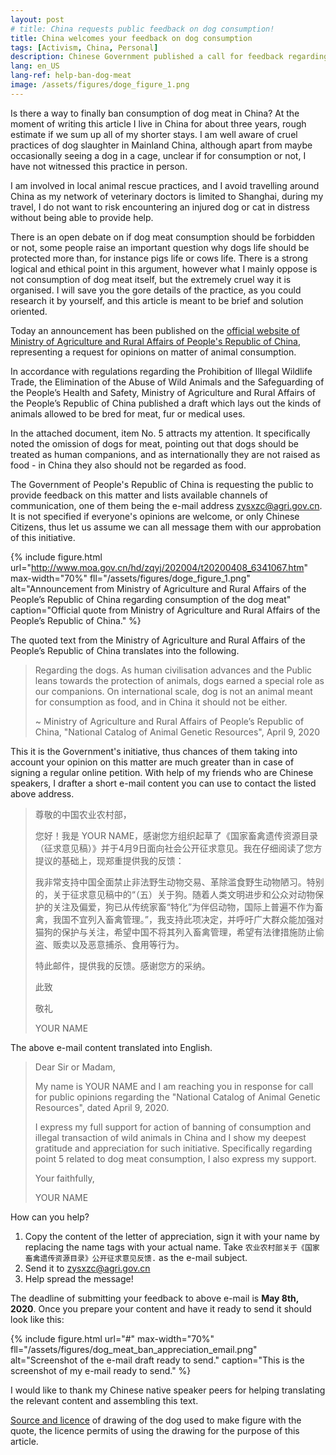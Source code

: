 ```yaml
---
layout: post
# title: China requests public feedback on dog consumption!
title: China welcomes your feedback on dog consumption
tags: [Activism, China, Personal]
description: Chinese Government published a call for feedback regarding dog consumption. Your opinion is welcome and can help make a real change!
lang: en_US
lang-ref: help-ban-dog-meat
image: /assets/figures/doge_figure_1.png
---
```


Is there a way to finally ban consumption of dog meat in China? At the moment of writing this article I live in China for about three years, rough estimate if we sum up all of my shorter stays. I am well aware of cruel practices of dog slaughter in Mainland China, although apart from maybe occasionally seeing a dog in a cage, unclear if for consumption or not, I have not witnessed this practice in person.

I am involved in local animal rescue practices, and I avoid travelling around China as my network of veterinary doctors is limited to Shanghai, during my travel, I do not want to risk encountering an injured dog or cat in distress without being able to provide help.

There is an open debate on if dog meat consumption should be forbidden or not, some people raise an important question why dogs life should be protected more than, for instance pigs life or cows life. There is a strong logical and ethical point in this argument, however what I mainly oppose is not consumption of dog meat itself, but the extremely cruel way it is organised. I will save you the gore details of the practice, as you could research it by yourself, and this article is meant to be brief and solution oriented.

Today an announcement has been published on the [official website of Ministry of Agriculture and Rural Affairs of People's Republic of China](http://www.moa.gov.cn/hd/zqyj/202004/t20200408_6341067.htm), representing a request for opinions on matter of animal consumption.

In accordance with regulations regarding the Prohibition of Illegal Wildlife Trade, the Elimination of the Abuse of Wild Animals and the Safeguarding of the People’s Health and Safety, Ministry of Agriculture and Rural Affairs of the People’s Republic of China published a draft which lays out the kinds of animals allowed to be bred for meat, fur or medical uses.

In the attached document, item No. 5 attracts my attention. It specifically noted the omission of dogs for meat, pointing out that dogs should be treated as human companions, and as internationally they are not raised as food - in China they also should not be regarded as food.

The Government of People's Republic of China is requesting the public to provide feedback on this matter and lists available channels of communication, one of them being the e-mail address <zysxzc@agri.gov.cn>. It is not specified if everyone's opinions are welcome, or only Chinese Citizens, thus let us assume we can all message them with our approbation of this initiative.

{% include figure.html url="http://www.moa.gov.cn/hd/zqyj/202004/t20200408_6341067.htm"
max-width="70%" fll="/assets/figures/doge_figure_1.png" alt="Announcement from Ministry of Agriculture and Rural Affairs of the People’s Republic of China regarding consumption of the dog meat"
caption="Official quote from Ministry of Agriculture and Rural Affairs of the People’s Republic of China." %}

The quoted text from the Ministry of Agriculture and Rural Affairs of the People’s Republic of China translates into the following.

> Regarding the dogs. As human civilisation advances and the Public leans towards the protection of animals, dogs earned a special role as our companions. On international scale, dog is not an animal meant for consumption as food, and in China it should not be either.
>
> ~ Ministry of Agriculture and Rural Affairs of People’s Republic of China, "National Catalog of Animal Genetic Resources", April 9, 2020

This it is the Government's initiative, thus chances of them taking into account your opinion on this matter are much greater than in case of signing a regular online petition. With help of my friends who are Chinese speakers, I drafter a short e-mail content you can use to contact the listed above address.

> 尊敬的中国农业农村部，
>
> 您好！我是 YOUR NAME，感谢您方组织起草了《国家畜禽遗传资源目录（征求意见稿）》并于4月9日面向社会公开征求意见。我在仔细阅读了您方提议的基础上，现郑重提供我的反馈：
>
> 我非常支持中国全面禁止非法野生动物交易、革除滥食野生动物陋习。特别的，关于征求意见稿中的“（五）关于狗。随着人类文明进步和公众对动物保护的关注及偏爱，狗已从传统家畜“特化”为伴侣动物，国际上普遍不作为畜禽，我国不宜列入畜禽管理。”，我支持此项决定，并呼吁广大群众能加强对猫狗的保护与关注，希望中国不将其列入畜禽管理，希望有法律措施防止偷盗、贩卖以及恶意捕杀、食用等行为。
>
> 特此邮件，提供我的反馈。感谢您方的采纳。
>
> 此致
>
> 敬礼
>
> YOUR NAME

The above e-mail content translated into English.

> Dear Sir or Madam,
>
> My name is YOUR NAME and I am reaching you in response for call for public opinions regarding the "National Catalog of Animal Genetic Resources", dated April 9, 2020.
>
> I express my full support for action of banning of consumption and illegal transaction of wild animals in China and I show my deepest gratitude and appreciation for such initiative. Specifically regarding point 5 related to dog meat consumption, I also express my support.
>
> Your faithfully,
>
> YOUR NAME

How can you help?

1. Copy the content of the letter of appreciation, sign it with your name by replacing the name tags with your actual name. Take `农业农村部关于《国家畜禽遗传资源目录》公开征求意见反馈.` as the e-mail subject.
2. Send it to <zysxzc@agri.gov.cn>
3. Help spread the message!

The deadline of submitting your feedback to above e-mail is **May 8th, 2020**. Once you prepare your content and have it ready to send it should look like this:

{% include figure.html url="#"
max-width="70%" fll="/assets/figures/dog_meat_ban_appreciation_email.png" alt="Screenshot of the e-mail draft ready to send."
caption="This is the screenshot of my e-mail ready to send." %}

I would like to thank my Chinese native speaker peers for helping translating the relevant content and assembling this text.

[Source and licence](https://pixabay.com/vectors/dog-animal-domestic-animal-doggie-1728494/) of drawing of the dog used to make figure with the quote, the licence permits of using the drawing for the purpose of this article.
